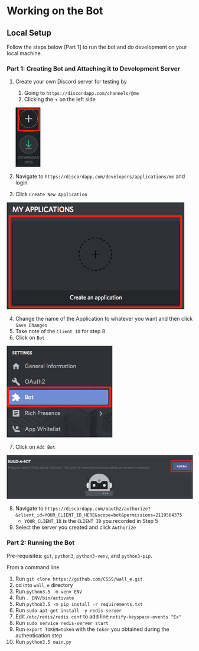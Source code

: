 # Working on the Bot

## Local Setup

Follow the steps below [Part 1] to run the bot and do development on your local machine.  

### Part 1: Creating Bot and Attaching it to Development Server

1. Create your own Discord server for testing by
   1. Going to `https://discordapp.com/channels/@me`
   2. Clicking the + on the left side 

   ![Creating Discord Development Server](README_files/create_development_server.png) 

2. Navigate to `https://discordapp.com/developers/applications/me` and login
3. Click `Create New Application` 

![Creating Discord Application](README_files/create_application.png) 

4. Change the name of the Application to whatever you want and then click `Save Changes`
5. Take note of the `Client ID` for step 8
6. Click on `Bot` 

![Click on Bot](README_files/click_on_bot.png) 

7. Click on `Add Bot` 

![Click on Add Bot](README_files/add_bot.png) 

8. Navigate to `https://discordapp.com/oauth2/authorize?&client_id=YOUR_CLIENT_ID_HERE&scope=bot&permissions=2119564375`
   * `YOUR_CLIENT_ID` is the `CLIENT ID` you recorded in Step 5
9. Select the server you created and click `Authorize`

### Part 2: Running the Bot

Pre-requisites: `git`, `python3`, `python3-venv`, and `python3-pip`.

From a command line
1. Run `git clone https://github.com/CSSS/wall_e.git`
2. cd into `wall_e` directory
3. Run `python3.5 -m venv ENV`
4. Run `. ENV/bin/activate`
5. Run `python3.5 -m pip install -r requirements.txt`
6. Run `sudo apt-get install -y redis-server`
7. Edit `/etc/redis/redis.conf` to add line `notify-keyspace-events "Ex"`
8. Run `sudo service redis-server start`
9. Run `export TOKEN=token` with the `token` you obtained during the authentication step
10. Run `python3.5 main.py`